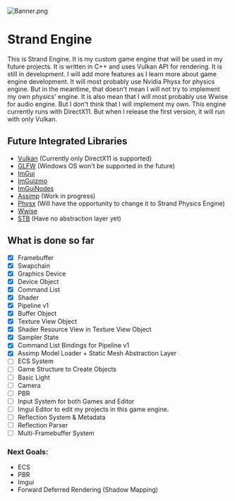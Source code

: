 ![Banner.png](Resources%2FBanner.png)
# Strand Engine

This is Strand Engine. It is my custom game engine that will be used in my future projects. It is 
written in C++ and uses Vulkan API for rendering. It is still in development. I will add more features 
as I learn more about game engine development. It will most probably use Nvidia Physx for physics
engine. But in the meantime, that doesn't mean I will not try to implement my own physics' engine. It is also 
mean that I will most probably use Wwise for audio engine. But I don't think that I will implement my own.
This engine currently runs with DirectX11. But when I release the first version, it will run with only Vulkan.

## Future Integrated Libraries
- [Vulkan](https://www.khronos.org/vulkan/) (Currently only DirectX11 is supported)
- [GLFW](https://www.glfw.org/) (Windows OS won't be supported in the future)
- [ImGui](https://github.com/ocornut/imgui)
- [ImGuizmo](https://github.com/CedricGuillemet/ImGuizmo)
- [ImGuiNodes](https://github.com/thedmd/imgui-node-editor)
- [Assimp](https://github.com/assimp/assimp) (Work in progress)
- [Physx](https://www.nvidia.com/en-us/drivers/physx/physx-9-19-0218-driver/) (Will have the opportunity to change it to Strand Physics Engine)
- [Wwise](https://www.audiokinetic.com/products/wwise/)
- [STB](https://github.com/nothings/stb) (Have no abstraction layer yet)


## What is done so far
- [x] Framebuffer
- [x] Swapchain
- [x] Graphics Device
- [x] Device Object
- [x] Command List
- [x] Shader
- [x] Pipeline v1
- [x] Buffer Object
- [x] Texture View Object
- [x] Shader Resource View in Texture View Object
- [x] Sampler State
- [x] Command List Bindings for Pipeline v1
- [x] Assimp Model Loader + Static Mesh Abstraction Layer
- [ ] ECS System
- [ ] Game Structure to Create Objects
- [ ] Basic Light
- [ ] Camera
- [ ] PBR
- [ ] Input System for both Games and Editor
- [ ] Imgui Editor to edit my projects in this game engine.
- [ ] Reflection System & Metadata
- [ ] Reflection Parser
- [ ] Multi-Framebuffer System

### Next Goals:

- ECS
- PBR
- Imgui
- Forward Deferred Rendering (Shadow Mapping)